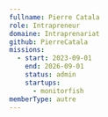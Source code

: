 ```yaml
---
fullname: Pierre Catala
role: Intrapreneur
domaine: Intraprenariat
github: PierreCatala
missions:
  - start: 2023-09-01
    end: 2026-09-01
    status: admin
    startups:
      - monitorfish
memberType: autre
---
```

